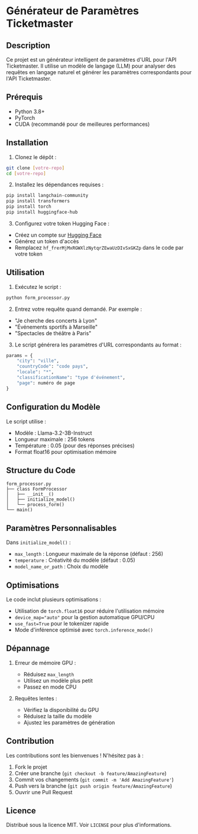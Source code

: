 # Générateur de Paramètres Ticketmaster

## Description
Ce projet est un générateur intelligent de paramètres d'URL pour l'API Ticketmaster. Il utilise un modèle de langage (LLM) pour analyser des requêtes en langage naturel et générer les paramètres correspondants pour l'API Ticketmaster.

## Prérequis
- Python 3.8+
- PyTorch
- CUDA (recommandé pour de meilleures performances)

## Installation

1. Clonez le dépôt :
```bash
git clone [votre-repo]
cd [votre-repo]
```

2. Installez les dépendances requises :
```bash
pip install langchain-community
pip install transformers
pip install torch
pip install huggingface-hub
```

3. Configurez votre token Hugging Face :
- Créez un compte sur [Hugging Face](https://huggingface.co/)
- Générez un token d'accès
- Remplacez `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` dans le code par votre token

## Utilisation

1. Exécutez le script :
```bash
python form_processor.py
```

2. Entrez votre requête quand demandé. Par exemple :
- "Je cherche des concerts à Lyon"
- "Événements sportifs à Marseille"
- "Spectacles de théâtre à Paris"

3. Le script générera les paramètres d'URL correspondants au format :
```python
params = {
    "city": "ville",
    "countryCode": "code pays",
    "locale": "*",
    "classificationName": "type d'événement",
    "page": numéro de page
}
```

## Configuration du Modèle

Le script utilise :
- Modèle : Llama-3.2-3B-Instruct
- Longueur maximale : 256 tokens
- Température : 0.05 (pour des réponses précises)
- Format float16 pour optimisation mémoire

## Structure du Code

```
form_processor.py
├── class FormProcessor
│   ├── __init__()
│   ├── initialize_model()
│   └── process_form()
└── main()
```

## Paramètres Personnalisables

Dans `initialize_model()` :
- `max_length` : Longueur maximale de la réponse (défaut : 256)
- `temperature` : Créativité du modèle (défaut : 0.05)
- `model_name_or_path` : Choix du modèle

## Optimisations

Le code inclut plusieurs optimisations :
- Utilisation de `torch.float16` pour réduire l'utilisation mémoire
- `device_map="auto"` pour la gestion automatique GPU/CPU
- `use_fast=True` pour le tokenizer rapide
- Mode d'inférence optimisé avec `torch.inference_mode()`

## Dépannage

1. Erreur de mémoire GPU :
   - Réduisez `max_length`
   - Utilisez un modèle plus petit
   - Passez en mode CPU

2. Requêtes lentes :
   - Vérifiez la disponibilité du GPU
   - Réduisez la taille du modèle
   - Ajustez les paramètres de génération

## Contribution

Les contributions sont les bienvenues ! N'hésitez pas à :
1. Fork le projet
2. Créer une branche (`git checkout -b feature/AmazingFeature`)
3. Commit vos changements (`git commit -m 'Add AmazingFeature'`)
4. Push vers la branche (`git push origin feature/AmazingFeature`)
5. Ouvrir une Pull Request

## Licence

Distribué sous la licence MIT. Voir `LICENSE` pour plus d'informations.

